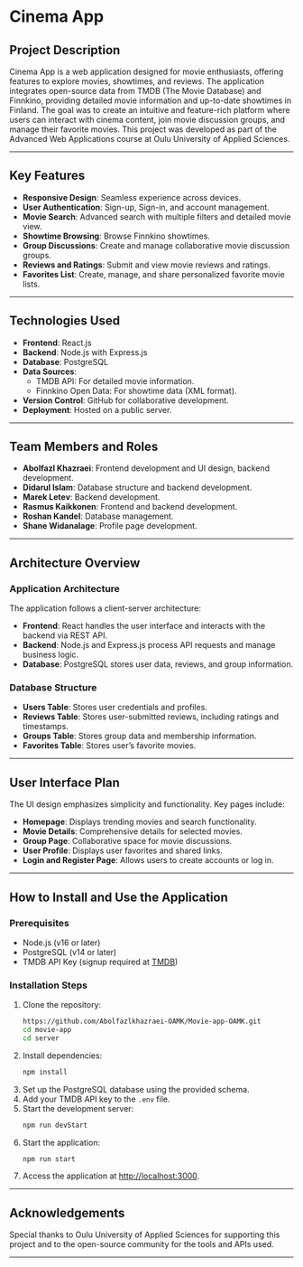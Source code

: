 # Cinema App

## Project Description
Cinema App is a web application designed for movie enthusiasts, offering features to explore movies, showtimes, and reviews. The application integrates open-source data from TMDB (The Movie Database) and Finnkino, providing detailed movie information and up-to-date showtimes in Finland. The goal was to create an intuitive and feature-rich platform where users can interact with cinema content, join movie discussion groups, and manage their favorite movies. This project was developed as part of the Advanced Web Applications course at Oulu University of Applied Sciences.

---

## Key Features
- **Responsive Design**: Seamless experience across devices.
- **User Authentication**: Sign-up, Sign-in, and account management.
- **Movie Search**: Advanced search with multiple filters and detailed movie view.
- **Showtime Browsing**: Browse Finnkino showtimes.
- **Group Discussions**: Create and manage collaborative movie discussion groups.
- **Reviews and Ratings**: Submit and view movie reviews and ratings.
- **Favorites List**: Create, manage, and share personalized favorite movie lists.

---

## Technologies Used
- **Frontend**: React.js
- **Backend**: Node.js with Express.js
- **Database**: PostgreSQL
- **Data Sources**:
  - TMDB API: For detailed movie information.
  - Finnkino Open Data: For showtime data (XML format).
- **Version Control**: GitHub for collaborative development.
- **Deployment**: Hosted on a public server.

---

## Team Members and Roles
- **Abolfazl Khazraei**: Frontend development and UI design, backend development.
- **Didarul Islam**: Database structure and backend development.
- **Marek Letev**: Backend development.
- **Rasmus Kaikkonen**: Frontend and backend development.
- **Roshan Kandel**: Database management.
- **Shane Widanalage**: Profile page development.

---

## Architecture Overview
### Application Architecture
The application follows a client-server architecture:
- **Frontend**: React handles the user interface and interacts with the backend via REST API.
- **Backend**: Node.js and Express.js process API requests and manage business logic.
- **Database**: PostgreSQL stores user data, reviews, and group information.

### Database Structure
- **Users Table**: Stores user credentials and profiles.
- **Reviews Table**: Stores user-submitted reviews, including ratings and timestamps.
- **Groups Table**: Stores group data and membership information.
- **Favorites Table**: Stores user’s favorite movies.

---

## User Interface Plan
The UI design emphasizes simplicity and functionality. Key pages include:
- **Homepage**: Displays trending movies and search functionality.
- **Movie Details**: Comprehensive details for selected movies.
- **Group Page**: Collaborative space for movie discussions.
- **User Profile**: Displays user favorites and shared links.
- **Login and Register Page**: Allows users to create accounts or log in.

---

## How to Install and Use the Application
### Prerequisites
- Node.js (v16 or later)
- PostgreSQL (v14 or later)
- TMDB API Key (signup required at [TMDB](https://www.themoviedb.org/))

### Installation Steps
1. Clone the repository:
   ```bash
   https://github.com/Abolfazlkhazraei-OAMK/Movie-app-OAMK.git
   cd movie-app
   cd server
   ```
2. Install dependencies:
   ```bash
   npm install
   ```
3. Set up the PostgreSQL database using the provided schema.
4. Add your TMDB API key to the `.env` file.
5. Start the development server:
   ```bash
   npm run devStart
   ```
6. Start the application:
   ```bash
   npm run start
   ```
7. Access the application at [http://localhost:3000](http://localhost:3000).

---

## Acknowledgements
Special thanks to Oulu University of Applied Sciences for supporting this project and to the open-source community for the tools and APIs used.

---
